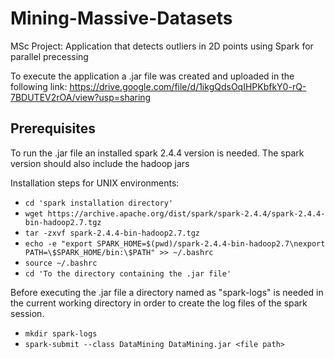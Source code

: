 # Mining-Massive-Datasets

MSc Project: Application that detects outliers in 2D points using Spark for parallel precessing

To execute the application a .jar file was created and uploaded in the following link: https://drive.google.com/file/d/1ikgQdsOqIHPKbfkY0-rQ-7BDUTEV2rOA/view?usp=sharing

## Prerequisites

To run the .jar file an installed spark 2.4.4 version is needed. The spark version should also include the hadoop jars

Installation steps for UNIX environments:

- `cd 'spark installation directory'`
- `wget https://archive.apache.org/dist/spark/spark-2.4.4/spark-2.4.4-bin-hadoop2.7.tgz`
- `tar -zxvf spark-2.4.4-bin-hadoop2.7.tgz`
- `echo -e "export SPARK_HOME=$(pwd)/spark-2.4.4-bin-hadoop2.7\nexport PATH=\$SPARK_HOME/bin:\$PATH" >> ~/.bashrc`
- `source ~/.bashrc`
- `cd 'To the directory containing the .jar file'`

Before executing the .jar file a directory named as "spark-logs" is needed in the current working directory in order to create the log files
of the spark session.

- `mkdir spark-logs`
- `spark-submit --class DataMining DataMining.jar <file path>`
